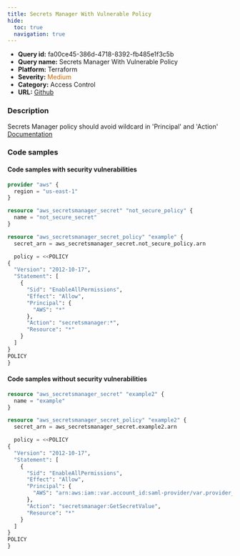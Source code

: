 ```yaml
---
title: Secrets Manager With Vulnerable Policy
hide:
  toc: true
  navigation: true
---
```


<style>
  .highlight .hll {
    background-color: #ff171742;
  }
  .md-content {
    max-width: 1100px;
    margin: 0 auto;
  }
</style>

-   **Query id:** fa00ce45-386d-4718-8392-fb485e1f3c5b
-   **Query name:** Secrets Manager With Vulnerable Policy
-   **Platform:** Terraform
-   **Severity:** <span style="color:#C60">Medium</span>
-   **Category:** Access Control
-   **URL:** [Github](https://github.com/Checkmarx/kics/tree/master/assets/queries/terraform/aws/secrets_manager_with_vulnerable_policy)

### Description
Secrets Manager policy should avoid wildcard in 'Principal' and 'Action'<br>
[Documentation](https://registry.terraform.io/providers/hashicorp/aws/latest/docs/resources/secretsmanager_secret_policy#policy)

### Code samples
#### Code samples with security vulnerabilities
```tf title="Postitive test num. 1 - tf file" hl_lines="12"
provider "aws" {
  region = "us-east-1"
}

resource "aws_secretsmanager_secret" "not_secure_policy" {
  name = "not_secure_secret"
}

resource "aws_secretsmanager_secret_policy" "example" {
  secret_arn = aws_secretsmanager_secret.not_secure_policy.arn

  policy = <<POLICY
{
  "Version": "2012-10-17",
  "Statement": [
    {
      "Sid": "EnableAllPermissions",
      "Effect": "Allow",
      "Principal": {
        "AWS": "*"
      },
      "Action": "secretsmanager:*",
      "Resource": "*"
    }
  ]
}
POLICY
}

```


#### Code samples without security vulnerabilities
```tf title="Negative test num. 1 - tf file"
resource "aws_secretsmanager_secret" "example2" {
  name = "example"
}

resource "aws_secretsmanager_secret_policy" "example2" {
  secret_arn = aws_secretsmanager_secret.example2.arn

  policy = <<POLICY
{
  "Version": "2012-10-17",
  "Statement": [
    {
      "Sid": "EnableAllPermissions",
      "Effect": "Allow",
      "Principal": {
        "AWS": "arn:aws:iam::var.account_id:saml-provider/var.provider_name"
      },
      "Action": "secretsmanager:GetSecretValue",
      "Resource": "*"
    }
  ]
}
POLICY
}

```
